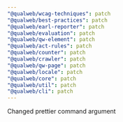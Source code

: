 ```yaml
---
"@qualweb/wcag-techniques": patch
"@qualweb/best-practices": patch
"@qualweb/earl-reporter": patch
"@qualweb/evaluation": patch
"@qualweb/qw-element": patch
"@qualweb/act-rules": patch
"@qualweb/counter": patch
"@qualweb/crawler": patch
"@qualweb/qw-page": patch
"@qualweb/locale": patch
"@qualweb/core": patch
"@qualweb/util": patch
"@qualweb/cli": patch
---
```


Changed prettier command argument
